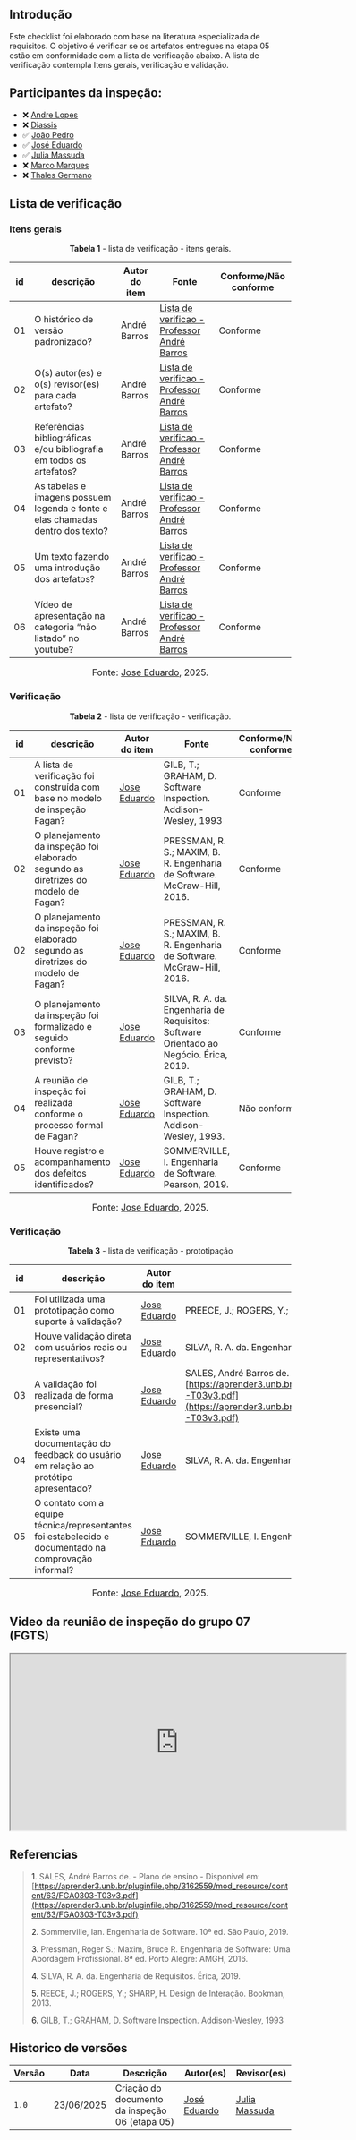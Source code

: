 ## Introdução

Este checklist foi elaborado com base na literatura especializada de requisitos. O objetivo é verificar se os artefatos entregues na etapa 05 estão em conformidade com a lista de verificação abaixo. A lista de verificação contempla Itens gerais, verificação e validação. 


## Participantes da inspeção: 


- ❌ [Andre Lopes](https://github.com/andrewslopes)
- ❌ [Diassis](https://github.com/Diaxiz)
- ✅ [João Pedro](https://github.com/JpRodrigues2)
- ✅ [José Eduardo](https://github.com/jevprado)
- ✅ [Julia Massuda](https://github.com/JuliaReis18)
- ❌ [Marco Marques](https://github.com/marcomarquesdc)
- ❌ [Thales Germano](https://github.com/thalesgvl)



## Lista de verificação 

### Itens gerais 

<p style="text-align: center"><b>Tabela 1</b> - lista de verificação - itens gerais.</p>

| id    | descrição                                                                                            | Autor do item      | Fonte                                                                                            | Conforme/Não conforme |
| ----- | ---------------------------------------------------------------------------------------------------- | ------------------ | ------------------------------------------------------------------------------------------------ | --------------------- |
| 01 |  O histórico de versão padronizado?         | André Barros  | [Lista de verificao - Professor André Barros]()                          |      Conforme                 |
| 02 |  O(s) autor(es) e o(s) revisor(es) para cada artefato?        | André Barros  | [Lista de verificao - Professor André Barros]()                          |      Conforme                  |
| 03 |  Referências bibliográficas e/ou bibliografia em todos os artefatos?          | André Barros  | [Lista de verificao - Professor André Barros]()                          |       Conforme                |
| 04 |  As tabelas e imagens possuem legenda e fonte e elas chamadas dentro dos texto?          | André Barros  | [Lista de verificao - Professor André Barros]()                          |        Conforme               |
| 05 |  Um texto fazendo uma introdução dos artefatos?         | André Barros  | [Lista de verificao - Professor André Barros]()                          |      Conforme                 |
| 06 | Vídeo de apresentação na categoria “não listado” no youtube?        | André Barros  | [Lista de verificao - Professor André Barros]()                          |           Conforme            |


<font size="3"><p style="text-align: center">Fonte:  [Jose Eduardo](https://github.com/jevprado), 2025.</p></font>


### Verificação 

<p style="text-align: center"><b>Tabela 2</b> - lista de verificação - verificação.</p>

| id    | descrição                                                                                            | Autor do item      | Fonte                                                                                            | Conforme/Não conforme |
| ----- | ---------------------------------------------------------------------------------------------------- | ------------------ | ------------------------------------------------------------------------------------------------ | --------------------- |
| 01 |  A lista de verificação foi construída com base no modelo de inspeção Fagan?     | [Jose Eduardo](https://github.com/jevprado)  | GILB, T.; GRAHAM, D. Software Inspection. Addison-Wesley, 1993                         |   Conforme                    |
| 02 |  O planejamento da inspeção foi elaborado segundo as diretrizes do modelo de Fagan?     | [Jose Eduardo](https://github.com/jevprado)  | PRESSMAN, R. S.; MAXIM, B. R. Engenharia de Software. McGraw-Hill, 2016.                       |   Conforme                    |
| 02 |  O planejamento da inspeção foi elaborado segundo as diretrizes do modelo de Fagan?     | [Jose Eduardo](https://github.com/jevprado)  | PRESSMAN, R. S.; MAXIM, B. R. Engenharia de Software. McGraw-Hill, 2016.                       |   Conforme                    |
| 03 |  O planejamento da inspeção foi formalizado e seguido conforme previsto?      | [Jose Eduardo](https://github.com/jevprado)  | SILVA, R. A. da. Engenharia de Requisitos: Software Orientado ao Negócio. Érica, 2019.                       |      Conforme                 |
| 04 |  A reunião de inspeção foi realizada conforme o processo formal de Fagan?     | [Jose Eduardo](https://github.com/jevprado)  | GILB, T.; GRAHAM, D. Software Inspection. Addison-Wesley, 1993.                     |   Não conforme                    |
| 05 |  Houve registro e acompanhamento dos defeitos identificados?    | [Jose Eduardo](https://github.com/jevprado)  | SOMMERVILLE, I. Engenharia de Software. Pearson, 2019.                     |      Conforme                  |

<font size="3"><p style="text-align: center">Fonte:  [Jose Eduardo](https://github.com/jevprado), 2025.</p></font>

### Verificação 

<p style="text-align: center"><b>Tabela 3</b> - lista de verificação - prototipação</p>

| id    | descrição                                                                                            | Autor do item      | Fonte                                                                                            | Conforme/Não conforme |
| ----- | ---------------------------------------------------------------------------------------------------- | ------------------ | ------------------------------------------------------------------------------------------------ | --------------------- |
| 01 |  Foi utilizada uma prototipação como suporte à validação?    | [Jose Eduardo](https://github.com/jevprado)  | PREECE, J.; ROGERS, Y.; SHARP, H. Design de Interação. Bookman, 2013.                        |       Conforme                 |
| 02 |  Houve validação direta com usuários reais ou representativos?     | [Jose Eduardo](https://github.com/jevprado)  | SILVA, R. A. da. Engenharia de Requisitos. Érica, 2019.                       |            Conforme            |
| 03 |  A validação foi realizada de forma presencial?      | [Jose Eduardo](https://github.com/jevprado)  | SALES, André Barros de. - Plano de ensino - Disponivel em: [https://aprender3.unb.br/pluginfile.php/3162559/mod_resource/content/63/FGA0303-T03v3.pdf](https://aprender3.unb.br/pluginfile.php/3162559/mod_resource/content/63/FGA0303-T03v3.pdf)                       |    Conforme                   |
| 04 |  	Existe uma documentação do feedback do usuário em relação ao protótipo apresentado?    | [Jose Eduardo](https://github.com/jevprado)  | SILVA, R. A. da. Engenharia de Requisitos. Érica, 2019.                  |     Não  Conforme                |
| 05 |  	O contato com a equipe técnica/representantes  foi estabelecido e documentado na comprovação informal?     | [Jose Eduardo](https://github.com/jevprado)  | SOMMERVILLE, I. Engenharia de Software. Pearson, 2019.                    |    Conforme                   |


<font size="3"><p style="text-align: center">Fonte:  [Jose Eduardo](https://github.com/jevprado), 2025.</p></font>

## Video da reunião de inspeção do grupo 07 (FGTS)

<iframe width="600" height="315"
        src="https://www.youtube.com/embed/b8-FRpdrO1s" 
        title="YouTube video player"
        allow="accelerometer; autoplay; clipboard-write; encrypted-media; gyroscope; picture-in-picture; web-share"
        allowfullscreen>
</iframe>


## Referencias 

> <a>1.</a> SALES, André Barros de. - Plano de ensino - Disponivel em: [https://aprender3.unb.br/pluginfile.php/3162559/mod_resource/content/63/FGA0303-T03v3.pdf](https://aprender3.unb.br/pluginfile.php/3162559/mod_resource/content/63/FGA0303-T03v3.pdf)
>
> <a>2.</a> Sommerville, Ian. Engenharia de Software. 10ª ed. São Paulo, 2019.
>
> <a>3.</a> Pressman, Roger S.; Maxim, Bruce R. Engenharia de Software: Uma Abordagem Profissional. 8ª ed. Porto Alegre: AMGH, 2016. 
>
> <a>4.</a> SILVA, R. A. da. Engenharia de Requisitos. Érica, 2019. 
>
> <a>5.</a> REECE, J.; ROGERS, Y.; SHARP, H. Design de Interação. Bookman, 2013.     
>
> <a>6.</a> GILB, T.; GRAHAM, D. Software Inspection. Addison-Wesley, 1993 
>




## Historico de versões

| Versão | Data       | Descrição                                      | Autor(es)                                      | Revisor(es)                                    |
| ------ | ---------- | ---------------------------------------------- | ---------------------------------------------- | ---------------------------------------------- |
| `1.0`   | 23/06/2025 | Criação do documento da inspeção 06 (etapa 05) | [José Eduardo](https://github.com/jevprado)    | [Julia Massuda](https://github.com/JuliaReis18) |


